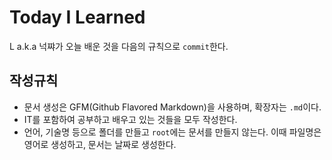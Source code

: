 # Today I Learned
L a.k.a 넉쨔가 오늘 배운 것을 다음의 규칙으로 ```commit```한다.
## 작성규칙
* 문서 생성은 GFM(Github Flavored Markdown)을 사용하며, 확장자는 ```.md```이다.
* IT를 포함하여 공부하고 배우고 있는 것들을 모두 작성한다.
* 언어, 기술명 등으로 폴더를 만들고 ```root```에는 문서를 만들지 않는다. 이때 파일명은 영어로 생성하고, 문서는 날짜로 생성한다.
